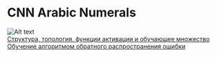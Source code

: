 # CNN Arabic Numerals
![Alt text](https://www.nanonewsnet.ru/files/users/u3/2017/04/216fa69be40e424f9196ab779681a820.png)<br />
[Структура, топология, функции активации и обучающее множество](https://habr.com/ru/post/348000/)<br />
[Обучение алгоритмом обратного распространения ошибки](https://habr.com/ru/post/348028/)
